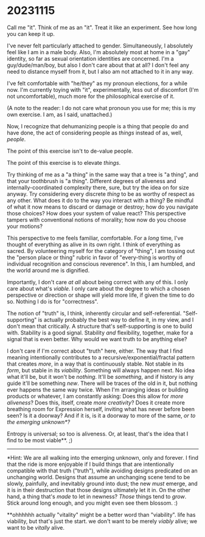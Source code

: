 # 20231115

Call me "it". Think of me as an "it". Treat it like an experiment. See how long you can keep it up.

I've never felt particularly attached to gender. Simultaneously, I absolutely feel like I am in a male body. Also, I'm absolutely most at home in a "gay" identity, so far as sexual orientation identities are concerned. I'm a guy/dude/man/boy, but also I don't care about that at all? I don't feel any need to distance myself from it, but I also am not attached to it in any way.

I've felt comfortable with "he/they" as my pronoun elections, for a while now. I'm currently toying with "it", experimentally, less out of discomfort (I'm not uncomfortable), much more for the philosophical exercise of it.

(A note to the reader: I do not care what pronoun you use for me; this is my own exercise. I am, as I said, unattached.)

Now, I recognize that dehumanizing people is a thing that people do and have done, the act of considering people as _things_ instead of as, well, _people_.

The point of this exercise isn't to de-value people.

The point of this exercise is to elevate _things_.

Try thinking of me as a "a thing" in the same way that a tree is "a thing", and that your toothbrush is "a thing". Different degrees of aliveness and internally-coordinated complexity there, sure, but try the idea on for size anyway. Try considering every discrete _thing_ to be as worthy of respect as any other. What does it do to the way you interact with a thing? Be mindful of what it now means to discard or damage or destroy; how do you navigate those choices? How does your system of value react? This perspective tampers with conventional notions of morality; how now do you choose your motions?

This perspective to me feels familiar, comfortable. For a _long_ time, I've thought of everything as alive in its own right. I think of everything as sacred. By volunteering myself for the category of "thing", I am tossing out the "person place or thing" rubric in favor of "every-thing is worthy of individual recognition and conscious reverence". In this, I am humbled, and the world around me is dignified.

Importantly, I don't care _at all_ about being correct with any of this. I only care about what's _viable_. I only care about the degree to which a chosen perspective or direction or shape will yield more life, if given the time to do so. Nothing I do is for "correctness".

The notion of "truth" is, I think, inherently circular and self-referential. "Self-supporting" is actually probably the best way to define it, in my view, and I don't mean that critically. A structure that's self-supporting is one to build with. Stability is a good signal. Stability _and_ flexibility, together, make for a signal that is even better. Why would we want truth to be anything else?

I don't care if I'm correct about "truth" here, either. The way that I find meaning intentionally contributes to a recursive/exponential/fractal pattern that creates _more_, in a way that is continuously stable. Not stable in its _form_, but stable in its _viability_. Something will always happen next. No idea what it'll be, but it won't be _nothing_. It'll be _something_, and if history is any guide it'll be something _new_. There will be traces of the old in it, but nothing ever happens the same way twice. When I'm arranging ideas or building products or whatever, I am constantly asking: Does this allow for _more aliveness_? Does this, itself, create _more creativity_? Does it create more breathing room for Expression herself, inviting what has never before been seen? Is it a doorway? And if it is, is it a doorway to more of the same, _or to the emerging unknown\*?_

Entropy is universal; so too is aliveness. Or, at least, that's the idea that I find to be most viable\*\*. ;)

***

\*Hint: We are all walking into the emerging unknown, only and forever. I find that the ride is more enjoyable if I build things that are intentionally compatible with that truth ("truth"), while avoiding designs predicated on an unchanging world. Designs that assume an unchanging scene tend to be slowly, painfully, and inevitably ground into dust; the new _must_ emerge, and it is in their destruction that those designs ultimately let it in. On the other hand, a thing that's _made_ to let in newness? _Those_ things tend to _grow_. Stick around long enough, and you might even see them blossom. :)

\*\*ohhhhhh actually "vitality" might be a better word than "viability". life has viability, but that's just the start. we don't want to be merely _viably_ alive; we want to be _vitally_ alive.
